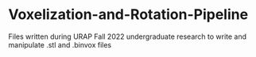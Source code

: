 # Voxelization-and-Rotation-Pipeline
Files written during URAP Fall 2022 undergraduate research to write and manipulate .stl and .binvox files
